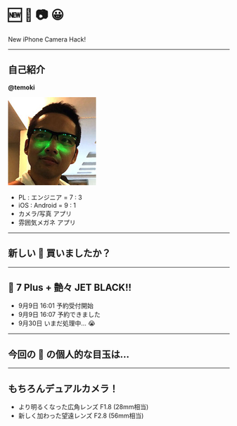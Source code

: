 # 🆕 📱 📷 😀

New iPhone Camera Hack!

---

## 自己紹介

**@temoki**

![profile](SlideImages/profile.jpg)

* PL : エンジニア = 7 : 3
* iOS : Android = 9 : 1
* カメラ/写真 アプリ
* 雰囲気メガネ アプリ

---

## 新しい 📱 買いましたか？

---

## 📱 7 Plus + 艶々 JET BLACK!!

* 9月9日 16:01 予約受付開始
* 9月9日 16:07 予約できました
* 9月30日 いまだ処理中... 😭

---

## 今回の 📱 の個人的な目玉は...

---

## もちろんデュアルカメラ！

* より明るくなった広角レンズ F1.8 (28mm相当)
* 新しく加わった望遠レンズ F2.8 (56mm相当)
